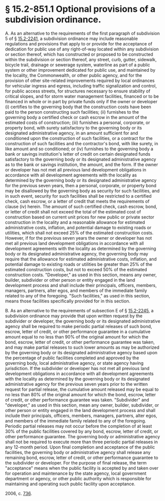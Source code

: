 # § 15.2-851.1 Optional provisions of a subdivision ordinance.

<p>A. As an alternative to the requirements of the first paragraph of subdivision 5 of § <a href='http://law.lis.virginia.gov/vacode/15.2-2241/'>15.2-2241</a>, a subdivision ordinance may include reasonable regulations and provisions that apply to or provide for the acceptance of dedication for public use of any right-of-way located within any subdivision or section thereof, which has constructed or proposed to be constructed within the subdivision or section thereof, any street, curb, gutter, sidewalk, bicycle trail, drainage or sewerage system, waterline as part of a public system or other improvement dedicated for public use, and maintained by the locality, the Commonwealth, or other public agency, and for the provision of other site-related improvements required by local ordinances for vehicular ingress and egress, including traffic signalization and control, for public access streets, for structures necessary to ensure stability of critical slopes, and for storm water management facilities, financed or to be financed in whole or in part by private funds only if the owner or developer (i) certifies to the governing body that the construction costs have been paid to the person constructing such facilities; (ii) furnishes to the governing body a certified check or cash escrow in the amount of the estimated costs of construction; (iii) furnishes a personal, corporate, or property bond, with surety satisfactory to the governing body or its designated administrative agency, in an amount sufficient for and conditioned upon the construction of such facilities, or a contract for the construction of such facilities and the contractor's bond, with like surety, in like amount and so conditioned; or (iv) furnishes to the governing body a bank or savings institution's letter of credit on certain designated funds satisfactory to the governing body or its designated administrative agency as to the bank or savings institution, the amount, and the form. If the owner or developer has not met all previous land development obligations in accordance with all development agreements with the locality as determined by the governing body or its designated administrative agency for the previous seven years, then a personal, corporate, or property bond may be disallowed by the governing body as security for such facilities, and in such event, security for such facilities shall be restricted to a certified check, cash escrow, or a letter of credit that meets the requirements of clause (iv) herein. The amount of such certified check, cash escrow, bond, or letter of credit shall not exceed the total of the estimated cost of construction based on current unit prices for new public or private sector construction in the locality and a reasonable allowance for estimated administrative costs, inflation, and potential damage to existing roads or utilities, which shall not exceed 25% of the estimated construction costs. However, if for the previous seven years the owner or developer has not met all previous land development obligations in accordance with all development agreements with the locality as determined by the governing body or its designated administrative agency, the governing body may require that the allowance for estimated administrative costs, inflation, and potential damage to existing roads or utilities be greater than 25% of the estimated construction costs, but not to exceed 50% of the estimated construction costs. "Developer," as used in this section, means any owner, builder, subdivider or other person or entity engaged in the land development process and shall include their principals, officers, members, managers, partners, alter egos, and members of the immediate family related to any of the foregoing. "Such facilities," as used in this section, means those facilities specifically provided for in this section.</p><p>B. As an alternative to the requirements of subsection E of § <a href='http://law.lis.virginia.gov/vacode/15.2-2245/'>15.2-2245</a>, a subdivision ordinance may provide that upon written request by the subdivider or developer, the governing body or its designated administrative agency shall be required to make periodic partial releases of such bond, escrow, letter of credit, or other performance guarantee in a cumulative amount equal to no less than 90% of the original amount for which the bond, escrow, letter of credit, or other performance guarantee was taken, and may make partial releases to such lower amounts as may be authorized by the governing body or its designated administrative agency based upon the percentage of public facilities completed and approved by the governing body, local administrative agency, or state agency having jurisdiction. If the subdivider or developer has not met all previous land development obligations in accordance with all development agreements with the locality as determined by the governing body or its designated administrative agency for the previous seven years prior to the written request for partial release, the cumulative amount released may be equal to no less than 80% of the original amount for which the bond, escrow, letter of credit, or other performance guarantee was taken. "Subdivider" and "developer," as used in this section, mean any owner, builder, subdivider, or other person or entity engaged in the land development process and shall include their principals, officers, members, managers, partners, alter egos, and members of the immediate family related to any of the foregoing. Periodic partial releases may not occur before the completion of at least 30% of the public facilities covered by any bond, escrow, letter of credit, or other performance guarantee. The governing body or administrative agency shall not be required to execute more than three periodic partial releases in any 12-month period. Upon final completion and acceptance of the public facilities, the governing body or administrative agency shall release any remaining bond, escrow, letter of credit, or other performance guarantee to the subdivider or developer. For the purpose of final release, the term "acceptance" means when the public facility is accepted by and taken over for operation and maintenance by the state agency, local government department or agency, or other public authority which is responsible for maintaining and operating such public facility upon acceptance.</p><p>2006, c. <a href='http://lis.virginia.gov/cgi-bin/legp604.exe?061+ful+CHAP0736'>736</a>.</p>